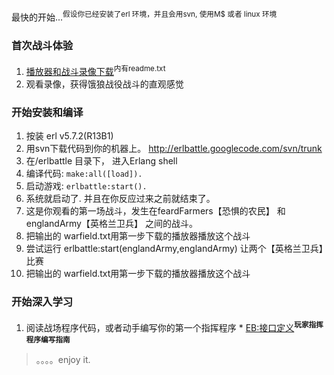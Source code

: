 最快的开始...<sup>假设你已经安装了erl 环境，并且会用svn, 使用M$ 或者 linux 环境</sup>

### 首次战斗体验 ###
  1. [播放器和战斗录像下载](http://erlbattle.googlecode.com/files/war-2.zip)<sup>内有readme.txt</sup>
  1. 观看录像，获得饿狼战役战斗的直观感觉

### 开始安装和编译 ###
  1. 按装 erl v5.7.2(R13B1)
  1. 用svn下载代码到你的机器上。 http://erlbattle.googlecode.com/svn/trunk
  1. 在/erlbattle 目录下， 进入Erlang shell
  1. 编译代码: `make:all([load]).`
  1. 启动游戏: `erlbattle:start().`
  1. 系统就启动了. 并且在你反应过来之前就结束了。
  1. 这是你观看的第一场战斗，发生在feardFarmers【恐惧的农民】 和englandArmy【英格兰卫兵】 之间的战斗。
  1. 把输出的 warfield.txt用第一步下载的播放器播放这个战斗
  1. 尝试运行 erlbattle:start(englandArmy,englandArmy)  让两个【英格兰卫兵】比赛
  1. 把输出的 warfield.txt用第一步下载的播放器播放这个战斗

### 开始深入学习 ###
  1. 阅读战场程序代码，或者动手编写你的第一个指挥程序
    * [EB:接口定义](EbInterface.md)**<sup>玩家指挥程序编写指南</sup>**

> 。。。。enjoy it.